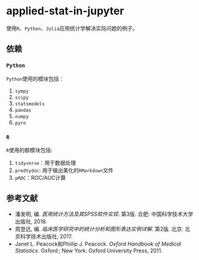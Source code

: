 # applied-stat-in-jupyter

使用`R`、`Python`、`Julia`应用统计学解决实际问题的例子。

## 依赖

### `Python`

`Python`使用的模块包括：

1. `sympy`
2. `scipy`
3. `statsmodels`
4. `pandas`
5. `numpy`
6. `pyro`


### `R`

`R`使用的额模块包括:

1. `tidyverse`：用于数据处理
2. `predtydoc`: 用于输出美化的`RMarkdown`文件
3. `pROC`：ROC/AUC计算

## 参考文献

* 潘发明, 编. *医用统计方法及其SPSS软件实现*. 第3版. 合肥: 中国科学技术大学出版社, 2018.
* 周登远, 编. *临床医学研究中的统计分析和图形表达实例详解*. 第2版. 北京: 北京科学技术出版社, 2017.
* Janet L. Peacock和Phiilip J. Peacock. *Oxford Handbook of Medical Statistics*. Oxford ; New York: Oxford University Press, 2011.
